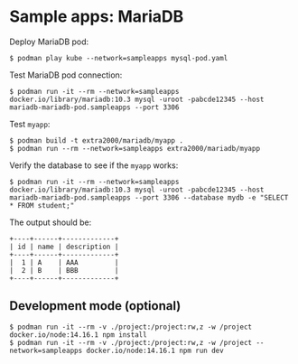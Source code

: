 # Sample apps: MariaDB

Deploy MariaDB pod:
```
$ podman play kube --network=sampleapps mysql-pod.yaml
```

Test MariaDB pod connection:
```
$ podman run -it --rm --network=sampleapps docker.io/library/mariadb:10.3 mysql -uroot -pabcde12345 --host mariadb-mariadb-pod.sampleapps --port 3306
```

Test `myapp`:
```
$ podman build -t extra2000/mariadb/myapp .
$ podman run --rm --network=sampleapps extra2000/mariadb/myapp
```

Verify the database to see if the `myapp` works:
```
$ podman run -it --rm --network=sampleapps docker.io/library/mariadb:10.3 mysql -uroot -pabcde12345 --host mariadb-mariadb-pod.sampleapps --port 3306 --database mydb -e "SELECT * FROM student;"
```

The output should be:
```
+----+------+-------------+
| id | name | description |
+----+------+-------------+
|  1 | A    | AAA         |
|  2 | B    | BBB         |
+----+------+-------------+
```


## Development mode (optional)
```
$ podman run -it --rm -v ./project:/project:rw,z -w /project docker.io/node:14.16.1 npm install
$ podman run -it --rm -v ./project:/project:rw,z -w /project --network=sampleapps docker.io/node:14.16.1 npm run dev
```
